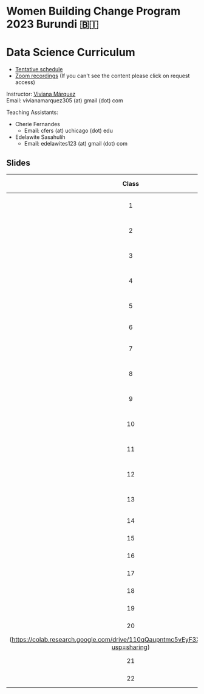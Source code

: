 # Women Building Change Program 2023 Burundi 🇧🇮
# Data Science Curriculum

- [Tentative schedule](https://docs.google.com/spreadsheets/d/1dFjTYSxrviJ2crVNM-oLtn4QnQ-rLmmrOq9bBgPa-8s/edit?usp=sharing)
- [Zoom recordings](https://docs.google.com/spreadsheets/d/1TOUg_nIrYOLaTPxg-YdZre_awuy5s8XNUCNxhHEfG1M/edit#gid=0) (If you can't see the content please click on request access)

Instructor: [Viviana Márquez](https://www.linkedin.com/in/vivianamarquez/)<br>
Email: vivianamarquez305 (at) gmail (dot) com

Teaching Assistants:
- Cherie Fernandes
    - Email: cfers (at) uchicago (dot) edu
- Edelawite Sasahulih
    - Email: edelawites123 (at) gmail (dot) com


## Slides 

| **Class** | **Date**          |        **Title**       | **Slides** | **Google Colab** |
|:---------:|-------------------|:----------------------:|:----------:|:--------------:|
|     1     | February 13, 2023  | Welcome                |    [Link](Class%2001%20-%20Welcome/class01_welcome.ipynb)    |     N/A     |
|     2     | February 17, 2023 | My first `hello world` |    [Link](Class%2002%20-%20My%20first%20Hello%20World/class02_helloworld.ipynb)    |          N/A     |
|     3     | February 20, 2023 | Google Colab review |    [Link](Class%2003%20-%20Variables%20and%20Datatypes/class03_variables_datatypes.ipynb)    |     N/A     |
|     4     | February 24, 2023 | Python Variables and DataTypes |    [Link](Class%2004%20-%20Variables%20and%20Datatypes%20Part%202/class04_variables_datatypes.ipynb)    |     [Link](https://colab.research.google.com/drive/1VGBPwvp0MiCbfr0KEtMhiT6T-V1r9N0-?usp=sharing)     |
|     5     | February 27, 2023 | Arithmetic syntax |    [Link](Class%2005%20-%20Arithmetic%20syntax/class05_arithmetic_syntax.ipynb)    |     [Link](https://colab.research.google.com/drive/1twEg1b0xMa1SFFwo_lWmS8TcGoSn-Nqf?usp=sharing)     |
|     6     | March 6, 2023 | Strings |    [Link](Class%2006%20-%20Strings/class06_strings.ipynb)    |     [Link]()     |
|     7     | March 10, 2023 | Data Structures |    [Link](Class%2007%20-%20Lists/class07_lists.ipynb)    |     [Link](https://colab.research.google.com/drive/1CumspJmWjOCdsHVxhPaRKMLccCUgTzSX?usp=sharing)     |
|     8     | March 13, 2023 | Conditionals |    [Link](Class%2008%20-%20Conditionals/class08_conditionals.ipynb)    |     [Link](https://colab.research.google.com/drive/19NpF7VTFUE-XPn1e6j7sVpoUX8xxNZvV?usp=sharing)     |
|     9     | March 17, 2023 | Loops |    [Link](Class%2009%20-%20Loops/class09_loops.ipynb)    |     [Link](https://colab.research.google.com/drive/1zSI9jQI2KNAmXTXSZGQJxDb9s4Mvr7Bz?usp=sharing)     |
|     10     | March 20, 2023 | Comprehension lists |    [Link](Class%2010%20-%20Comprehension%20List/class10_comprehension_list.ipynb)    |     [Link](https://colab.research.google.com/drive/1O_Lq4oeoe008cY8z_h0BeWCw8Q-hwDMZ?usp=sharing)     |
|     11     | March 24, 2023 | Functions |    [Link](Class%2011%20-%20Functions/class11_functions.ipynb)    |     [Link](https://colab.research.google.com/drive/1qtNACqDw4hLQrXG-1V_cCwxUxi8Tuasv?usp=sharing)     |
|     12     | March 27, 2023 | Libraries |    [Link](Class%2012%20-%20Libraries/class12_libraries.ipynb)    |     [Link](https://colab.research.google.com/drive/1H1uFlh8kc_9Nen_qiwqnv-WURkaFLQUg?usp=sharing)     |
|     13     | March 31, 2023 | Python review |    [Link](Class%2013%20-%20Python%20practice/class13_python_practice.ipynb)    |     [Link](https://colab.research.google.com/drive/15EKM6GZqZcMvU2SRgAXqdpC-l2QM_I3U?usp=sharing)     |
|     14     | April 3, 2023 | Data Science Pipeline |    [Link](Class%2014%20-%20Data%20Science%20pipeline/class14_ds.ipynb)    |     [Link](https://colab.research.google.com/drive/1N5ReXwJn2fEqlohJI1hOneaFmf6fo9Cj?usp=sharing)     |
|     15     | April 10, 2023 | Webscraping |    [Link](Class%2015%20-%20Webscraping/class15_web_scraping.ipynb)    |     [Link](https://colab.research.google.com/drive/1a6IQsEVxpmSNHpzGi66yR8I5IuQCb3SZ?usp=sharing)     |
|     16     | April 17, 2023 | Twitter |    [Link](Class%2016%20-%20Twitter/class_16_twitter.ipynb)    |     [Link](https://colab.research.google.com/drive/1wXA1zPpiDW1pCgH225DkN6kGN-np3r9G?usp=sharing)     |
|     17     | April 21, 2023 | What is NLP? |    [Link](Class%2017%20-%20Language/class_17_language.ipynb)    |     [Link](https://colab.research.google.com/drive/14TS-dkxMVEQB0mZmS4OavqB43_pcZiFN?usp=sharing)     |
|     18     | April 24, 2023 | Text pre-processing |    [Link](Class%2018%20-%20Word%20Cloud/class_18_wordcloud.ipynb)    |     [Link](https://colab.research.google.com/drive/1UU4_wipit-0vmgUicv-Z6BWsuTyFAPSj?usp=sharing)     |
|     19     | May 5, 2023 | TF-IDF |    [Link](Class%2019%20-%20TF-IDF/class_19_tfidf.ipynb)    |     [Link](https://colab.research.google.com/drive/1JCHx8hFd1nXdejXNjOgHNAsiaJo6f2cM?usp=sharing)     |
|     20     | May 8, 2023 | Word2Vec |    [Link](Class%2020%20-%20Word2Vec/class_20_word2vec.ipynb)    |     [Link]
(https://colab.research.google.com/drive/110qQaupntmc5vEyF3XGVky2yOBI6jtPN?usp=sharing)     |
|     21     | May 12, 2023 | Performance Metrics |    [Link](Class%2021%20-%20Performance%20Metrics/class_21_performance.ipynb)    |     N/A   |
|     22     | May 15, 2023 | Classification models |    [Link](Class%2021%20-%20Performance%20Metrics/Class%2022%20-%20Classification/class_22_classification.ipynb)    |     [Link](https://colab.research.google.com/drive/1P2MInUT9YbWoVXYYRDWQ8iWfPDoLjVJM?usp=sharing)   |


